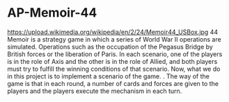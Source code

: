 # AP-Memoir-44
https://upload.wikimedia.org/wikipedia/en/2/24/Memoir44_USBox.jpg
44 Memoir is a strategy game in which a series of World War II operations are simulated. Operations such as the occupation of the Pegasus Bridge by British forces or the liberation of Paris. In each scenario, one of the players is in the role of Axis and the other is in the role of Allied, and both players must try to fulfill the winning conditions of that scenario. Now, what we do in this project is to implement a scenario of the game. . The way of the game is that in each round, a number of cards and forces are given to the players and the players execute the mechanism in each turn.
